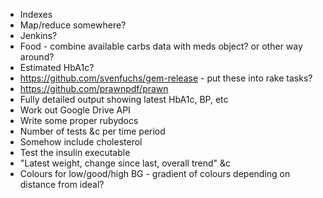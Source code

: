 * Indexes
* Map/reduce somewhere?
* Jenkins?
* Food - combine available carbs data with meds object? or other way around?
* Estimated HbA1c?
* https://github.com/svenfuchs/gem-release - put these into rake tasks?
* https://github.com/prawnpdf/prawn
* Fully detailed output showing latest HbA1c, BP, etc
* Work out Google Drive API
* Write some proper rubydocs
* Number of tests &c per time period
* Somehow include cholesterol
* Test the insulin executable
* "Latest weight, change since last, overall trend" &c
* Colours for low/good/high BG - gradient of colours depending on distance from ideal?
